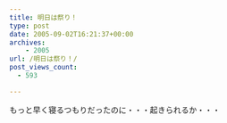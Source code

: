```yaml
---
title: 明日は祭り！
type: post
date: 2005-09-02T16:21:37+00:00
archives:
    - 2005
url: /明日は祭り！/
post_views_count:
  - 593

---
```

もっと早く寝るつもりだったのに・・・起きられるか・・・